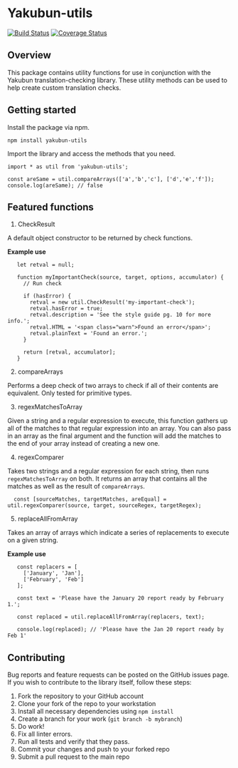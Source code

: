 # Yakubun-utils
[![Build Status](https://travis-ci.org/garroadran/yakubun-utils.svg?branch=master)](https://travis-ci.org/garroadran/yakubun-utils)
[![Coverage Status](https://coveralls.io/repos/github/garroadran/yakubun-utils/badge.svg?branch=master)](https://coveralls.io/github/garroadran/yakubun-utils?branch=master)

## Overview

This package contains utility functions for use in conjunction with the Yakubun translation-checking library. These utility methods can be used to help create custom translation checks.

## Getting started

Install the package via npm.

`npm install yakubun-utils`

Import the library and access the methods that you need.

```
import * as util from 'yakubun-utils';

const areSame = util.compareArrays(['a','b','c'], ['d','e','f']);
console.log(areSame); // false
```

## Featured functions

1. CheckResult

A default object constructor to be returned by check functions.

**Example use**
```
   let retval = null;

   function myImportantCheck(source, target, options, accumulator) {
     // Run check

     if (hasError) {
       retval = new util.CheckResult('my-important-check');
       retval.hasError = true;
       retval.description = 'See the style guide pg. 10 for more info.';
       retval.HTML = '<span class="warn">Found an error</span>';
       retval.plainText = 'Found an error.';
     }
     
     return [retval, accumulator];
   }
```

2. compareArrays

Performs a deep check of two arrays to check if all of their contents are equivalent. Only tested for primitive types.

3. regexMatchesToArray

Given a string and a regular expression to execute, this function gathers up all of the matches to that regular expression into an array. You can also pass in an array as the final argument and the function will add the matches to the end of your array instead of creating a new one.

4. regexComparer

Takes two strings and a regular expression for each string, then runs `regexMatchesToArray` on both. It returns an array that contains all the matches as well as the result of `compareArrays`.

```
  const [sourceMatches, targetMatches, areEqual] = util.regexComparer(source, target, sourceRegex, targetRegex);
```

5. replaceAllFromArray

Takes an array of arrays which indicate a series of replacements to execute on a given string.

**Example use**
```
   const replacers = [
     ['January', 'Jan'],
     ['February', 'Feb']
   ];

   const text = 'Please have the January 20 report ready by February 1.';

   const replaced = util.replaceAllFromArray(replacers, text);

   console.log(replaced); // 'Please have the Jan 20 report ready by Feb 1'
```

## Contributing

Bug reports and feature requests can be posted on the GitHub issues page. If you wish to contribute to the library itself, follow these steps:

1. Fork the repository to your GitHub account
2. Clone your fork of the repo to your workstation
3. Install all necessary dependencies using `npm install`
4. Create a branch for your work (`git branch -b mybranch`)
5. Do work!
6. Fix all linter errors.
7. Run all tests and verify that they pass.
8. Commit your changes and push to your forked repo
9. Submit a pull request to the main repo